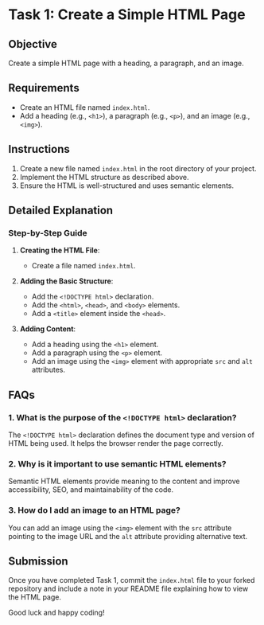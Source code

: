 # Task 1: Create a Simple HTML Page

## Objective

Create a simple HTML page with a heading, a paragraph, and an image.

## Requirements

- Create an HTML file named `index.html`.
- Add a heading (e.g., `<h1>`), a paragraph (e.g., `<p>`), and an image (e.g., `<img>`).

## Instructions

1. Create a new file named `index.html` in the root directory of your project.
2. Implement the HTML structure as described above.
3. Ensure the HTML is well-structured and uses semantic elements.

## Detailed Explanation

### Step-by-Step Guide

1. **Creating the HTML File**:
   - Create a file named `index.html`.

2. **Adding the Basic Structure**:
   - Add the `<!DOCTYPE html>` declaration.
   - Add the `<html>`, `<head>`, and `<body>` elements.
   - Add a `<title>` element inside the `<head>`.

3. **Adding Content**:
   - Add a heading using the `<h1>` element.
   - Add a paragraph using the `<p>` element.
   - Add an image using the `<img>` element with appropriate `src` and `alt` attributes.

## FAQs

### 1. What is the purpose of the `<!DOCTYPE html>` declaration?

The `<!DOCTYPE html>` declaration defines the document type and version of HTML being used. It helps the browser render the page correctly.

### 2. Why is it important to use semantic HTML elements?

Semantic HTML elements provide meaning to the content and improve accessibility, SEO, and maintainability of the code.

### 3. How do I add an image to an HTML page?

You can add an image using the `<img>` element with the `src` attribute pointing to the image URL and the `alt` attribute providing alternative text.

## Submission

Once you have completed Task 1, commit the `index.html` file to your forked repository and include a note in your README file explaining how to view the HTML page.

Good luck and happy coding!
